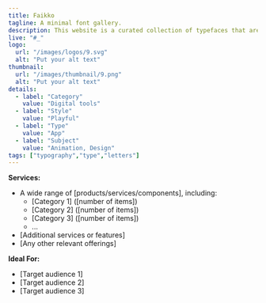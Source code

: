 ```yaml
---
title: Faikko
tagline: A minimal font gallery.
description: This website is a curated collection of typefaces that are available under a variety of free licences somewhere on the interwebs.
live: "#_"
logo:
  url: "/images/logos/9.svg"
  alt: "Put your alt text"
thumbnail:
  url: "/images/thumbnail/9.png"
  alt: "Put your alt text"
details:
  - label: "Category"
    value: "Digital tools"
  - label: "Style"
    value: "Playful"
  - label: "Type"
    value: "App"
  - label: "Subject"
    value: "Animation, Design"
tags: ["typography","type","letters"]
---
```


    

**Services:**
- A wide range of [products/services/components], including:
  - [Category 1] ([number of items])
  - [Category 2] ([number of items])
  - [Category 3] ([number of items])
  - ...
- [Additional services or features]
- [Any other relevant offerings]

**Ideal For:**
- [Target audience 1]
- [Target audience 2]
- [Target audience 3]